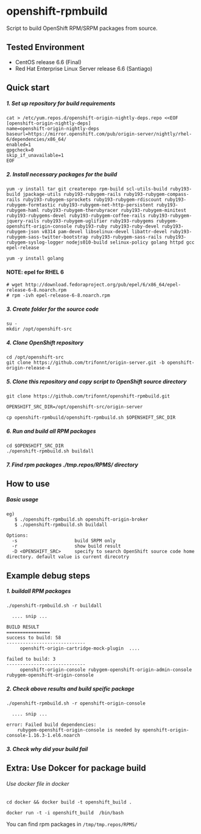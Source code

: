 openshift-rpmbuild
==================

Script to build OpenShift RPM/SRPM packages from source.

Tested Environment
-----
* CentOS release 6.6 (Final)
* Red Hat Enterprise Linux Server release 6.6 (Santiago)

Quick start
----------

##### 1. Set up repository for build requirements
```
cat > /etc/yum.repos.d/openshift-origin-nightly-deps.repo <<EOF
[openshift-origin-nightly-deps]
name=openshift-origin-nightly-deps
baseurl=https://mirror.openshift.com/pub/origin-server/nightly/rhel-6/dependencies/x86_64/
enabled=1
gpgcheck=0
skip_if_unavailable=1
EOF
```

##### 2. Install necessary packages for the build
```
yum -y install tar git createrepo rpm-build scl-utils-build ruby193-build jpackage-utils ruby193-rubygem-rails ruby193-rubygem-compass-rails ruby193-rubygem-sprockets ruby193-rubygem-rdiscount ruby193-rubygem-formtastic ruby193-rubygem-net-http-persistent ruby193-rubygem-haml ruby193-rubygem-therubyracer ruby193-rubygem-minitest ruby193-rubygems-devel ruby193-rubygem-coffee-rails ruby193-rubygem-jquery-rails ruby193-rubygem-uglifier ruby193-rubygems rubygem-openshift-origin-console ruby193-ruby ruby193-ruby-devel ruby193-rubygem-json v8314 pam-devel libselinux-devel libattr-devel ruby193-rubygem-sass-twitter-bootstrap ruby193-rubygem-sass-rails ruby193-rubygem-syslog-logger nodejs010-build selinux-policy golang httpd gcc epel-release

yum -y install golang
```

#### NOTE: epel for RHEL 6
```
# wget http://download.fedoraproject.org/pub/epel/6/x86_64/epel-release-6-8.noarch.rpm
# rpm -ivh epel-release-6-8.noarch.rpm
```

##### 3. Create folder for the source code
```
su -
mkdir /opt/openshift-src
```

##### 4. Clone OpenShift repository
```
cd /opt/openshift-src
git clone https://github.com/trifonnt/origin-server.git -b openshift-origin-release-4
```

##### 5. Clone this repository and copy script to OpenShift source directory
```
git clone https://github.com/trifonnt/openshift-rpmbuild.git
```

```
OPENSHIFT_SRC_DIR=/opt/openshift-src/origin-server
```

```
cp openshift-rpmbuild/openshift-rpmbuild.sh $OPENSHIFT_SRC_DIR
```

##### 6. Run and build all RPM packages
```
cd $OPENSHIFT_SRC_DIR
./openshift-rpmbuild.sh buildall
```

##### 7. Find rpm packages ./tmp.repos/RPMS/ directory


How to use
----------

##### Basic usage

````
eg)
   $ ./openshift-rpmbuild.sh openshift-origin-broker
   $ ./openshift-rpmbuild.sh buildall

Options:
  -s                     build SRPM only
  -r                     show build result
  -D <OPENSHIFT_SRC>     specify to search OpenShift source code home directory. default value is current direcotry
````

Example debug steps
---------

##### 1. buildall RPM packages

````
./openshift-rpmbuild.sh -r buildall

  .... snip ...

BUILD RESULT
================
success to build: 58
-----------------------------
     openshift-origin-cartridge-mock-plugin  ....

failed to build: 3
-----------------------------
     openshift-origin-console rubygem-openshift-origin-admin-console rubygem-openshift-origin-console

````

##### 2. Check above results and build speific package

````
./openshift-rpmbuild.sh -r openshift-origin-console

  .... snip ...

error: Failed build dependencies:
	rubygem-openshift-origin-console is needed by openshift-origin-console-1.16.3-1.el6.noarch
````

##### 3. Check why did your build fail


Extra: Use Dokcer for package build
---------

###### Use docker file in docker

````
cd docker && docker build -t openshift_build .
````

````
docker run -t -i openshift_build  /bin/bash
````

You can find rpm packages in `/tmp/tmp.repos/RPMS/`
